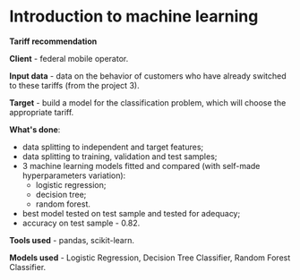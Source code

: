 # Introduction to machine learning

__Tariff recommendation__

__Client__ - federal mobile operator.

__Input data__ - data on the behavior of customers who have already switched to these tariffs (from the project 3).

__Target__ - build a model for the classification problem, which will choose the appropriate tariff.

__What's done__:
- data splitting to independent and target features;
- data splitting to training, validation and test samples;
- 3 machine learning models fitted and compared (with self-made hyperparameters variation):
    - logistic regression;
    - decision tree;
    - random forest.
- best model tested on test sample and tested for adequacy;
- accuracy on test sample - 0.82.

__Tools used__ - pandas, scikit-learn.

__Models used__ - Logistic Regression, Decision Tree Classifier, Random Forest Classifier.